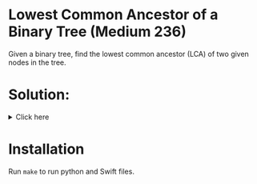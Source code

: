 # Lowest Common Ancestor of a Binary Tree (Medium 236)
Given a binary tree, find the lowest common ancestor (LCA) of two given
nodes in the tree.

# Solution:

<details><summary>Click here</summary>  
Recursively walk over tree, if root == p or q, return root. If not, go search
left and right side. If you found item on left side and right side, return
root. Otherwise return either left or right side. O(n) time, O(n) space.

<br></br>

</details>

# Installation
Run `make` to run python and Swift files.
